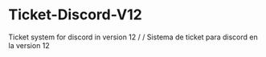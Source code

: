 # Ticket-Discord-V12
Ticket system for discord in version 12 / / Sistema de ticket para discord en la version 12
